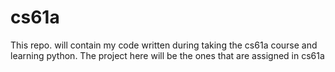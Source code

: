 # cs61a
This repo. will contain my code written during taking the
cs61a course and learning python.
The project here will be the ones that are assigned in cs61a
